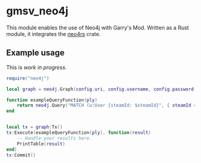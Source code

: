 # gmsv_neo4j
This module enables the use of Neo4j with Garry's Mod.
Written as a Rust module, it integrates the [neo4rs](https://github.com/neo4j-labs/neo4rs) crate.


## Example usage
This is *work in progress*.

```lua
require("neo4j")

local graph = neo4j.Graph(config.uri, config.username, config.password, { db = config.database })

function exampleQueryFunction(ply)
    return neo4j.Query("MATCH (u:User {steamId: $steamId}", { steamId = ply:SteamID64() })
end


local tx = graph:Tx()
tx:Execute(exampleQueryFunction(ply), function(result)
    -- Handle your results here.
    PrintTable(result)
end)
tx:Commit()
```